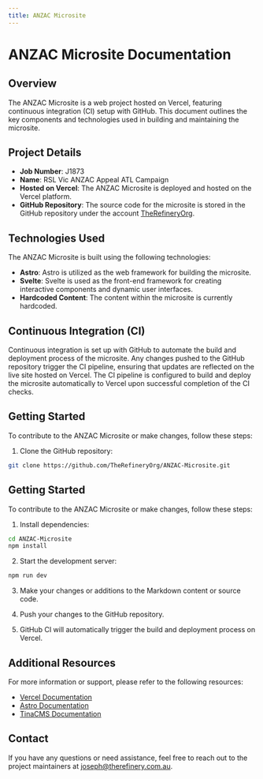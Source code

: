 ```yaml
---
title: ANZAC Microsite
---
```


# ANZAC Microsite Documentation

## Overview

The ANZAC Microsite is a web project hosted on Vercel, featuring continuous integration (CI) setup with GitHub. This document outlines the key components and technologies used in building and maintaining the microsite.

## Project Details

- **Job Number**: J1873
- **Name**: RSL Vic ANZAC Appeal ATL Campaign
- **Hosted on Vercel**: The ANZAC Microsite is deployed and hosted on the Vercel platform.
- **GitHub Repository**: The source code for the microsite is stored in the GitHub repository under the account [TheRefineryOrg](https://github.com/TheRefineryOrg).

## Technologies Used

The ANZAC Microsite is built using the following technologies:

- **Astro**: Astro is utilized as the web framework for building the microsite.
- **Svelte**: Svelte is used as the front-end framework for creating interactive components and dynamic user interfaces.
- **Hardcoded Content**: The content within the microsite is currently hardcoded.

## Continuous Integration (CI)

Continuous integration is set up with GitHub to automate the build and deployment process of the microsite. Any changes pushed to the GitHub repository trigger the CI pipeline, ensuring that updates are reflected on the live site hosted on Vercel. The CI pipeline is configured to build and deploy the microsite automatically to Vercel upon successful completion of the CI checks.

## Getting Started

To contribute to the ANZAC Microsite or make changes, follow these steps:

1. Clone the GitHub repository:
   
``` bash
git clone https://github.com/TheRefineryOrg/ANZAC-Microsite.git
```

## Getting Started

To contribute to the ANZAC Microsite or make changes, follow these steps:

1. Install dependencies:

```bash
cd ANZAC-Microsite
npm install
```

2. Start the development server:

``` bash
npm run dev

```

3. Make your changes or additions to the Markdown content or source code.

4. Push your changes to the GitHub repository.

5. GitHub CI will automatically trigger the build and deployment process on Vercel.

## Additional Resources

For more information or support, please refer to the following resources:

- [Vercel Documentation](https://vercel.com/docs)
- [Astro Documentation](https://docs.astro.build/)
- [TinaCMS Documentation](https://tinacms.org/docs)

## Contact

If you have any questions or need assistance, feel free to reach out to the project maintainers at [joseph@therefinery.com.au](joseph:dev@therefinery.com.au).
